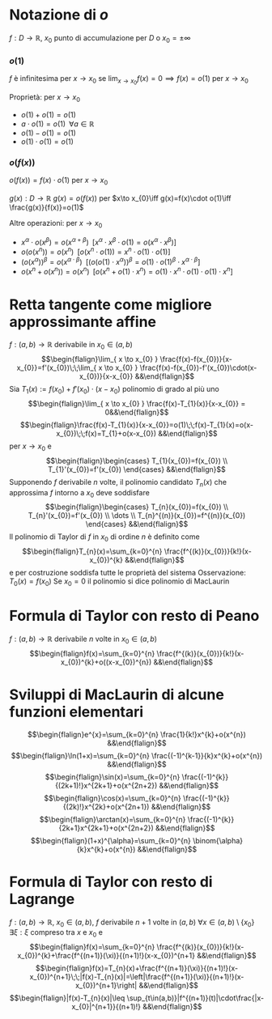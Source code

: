 # Notazione di $o$
$f:D\to \mathbb{R}$, $x_{0}$ punto di accumulazione per $D$ o $x_{0}=\pm \infty$

### $o(1)$
$f$ è infinitesima per $x\to x_{0}$ se $\lim_{ x \to x_{0} }f(x)=0\implies f(x)=o(1)$ per $x\to x_{0}$

Proprietà: per $x\to x_{0}$
- $o(1)+o(1)=o(1)$
- $a\cdot o(1)=o(1)\;\;\forall a\in \mathbb{R}$
- $o(1)-o(1)=o(1)$
- $o(1)\cdot o(1)=o(1)$

### $o(f(x))$
$o(f(x))=f(x)\cdot o(1)$ per $x\to x_{0}$

$g(x):D\to \mathbb{R}$
$g(x)=o(f(x))$ per $x\to x_{0}\iff g(x)=f(x)\cdot o(1)\iff \frac{g(x)}{f(x)}=o(1)$

Altre operazioni: per $x\to x_{0}$
- $x^{\alpha}\cdot o(x^{\beta})=o(x^{\alpha+\beta})\;\;[x^{\alpha}\cdot x^{\beta}\cdot o(1)=o(x^{\alpha}\cdot x^{\beta})]$
- $o(o(x^{n}))=o(x^{n})\;\;[o(x^{n}\cdot o(1))=x^{n}\cdot o(1)\cdot o(1)]$
- $(o(x^{\alpha}))^{\beta}=o(x^{\alpha\cdot\beta})\;\;[(o(o(1)\cdot x^{\alpha}))^{\beta}=o(1)\cdot o(1)^{\beta}\cdot x^{\alpha\cdot\beta}]$
- $o(x^{n}+o(x^{n}))=o(x^{n})\;\;[o(x^{n}+o(1)\cdot x^{n})=o(1)\cdot x^{n}\cdot o(1)\cdot o(1)\cdot x^{n}]$
<div class="page-break" style="page-break-before: always;"></div>

# Retta tangente come migliore approssimante affine
$f:(a,b)\to \mathbb{R}$ derivabile in $x_{0}\in(a,b)$
$$\begin{flalign}\lim_{ x \to x_{0} } \frac{f(x)-f(x_{0})}{x-x_{0}}=f'(x_{0})\;\;\lim_{ x \to x_{0} } \frac{f(x)-f(x_{0})-f'(x_{0})\cdot(x-x_{0})}{x-x_{0}} &&\end{flalign}$$
Sia $T_{1}(x):=f(x_{0})+f'(x_{0})\cdot(x-x_{0})$ polinomio di grado al più uno
$$\begin{flalign}\lim_{ x \to x_{0} } \frac{f(x)-T_{1}(x)}{x-x_{0}} = 0&&\end{flalign}$$
$$\begin{flalign}\frac{f(x)-T_{1}(x)}{x-x_{0}}=o(1)\;\;f(x)-T_{1}(x)=o(x-x_{0})\;\;f(x)=T_{1}+o(x-x_{0}) &&\end{flalign}$$per $x\to x_{0}$ e
$$\begin{flalign}\begin{cases}
T_{1}(x_{0})=f(x_{0}) \\
T_{1}'(x_{0})=f'(x_{0})
\end{cases} &&\end{flalign}$$
Supponendo $f$ derivabile $n$ volte, il polinomio candidato $T_{n}(x)$ che approssima $f$ intorno a $x_{0}$ deve soddisfare 
$$\begin{flalign}\begin{cases}
T_{n}(x_{0})=f(x_{0}) \\
T_{n}'(x_{0})=f'(x_{0}) \\
\dots \\
T_{n}^{(n)}(x_{0})=f^{(n)}(x_{0})
\end{cases} &&\end{flalign}$$
Il polinomio di Taylor di $f$ in $x_{0}$ di ordine $n$ è definito come
$$\begin{flalign}T_{n}(x)=\sum_{k=0}^{n} \frac{f^{(k)}(x_{0})}{k!}(x-x_{0})^{k} &&\end{flalign}$$
e per costruzione soddisfa tutte le proprietà del sistema
Osservazione: $T_{0}(x)=f(x_{0})$
Se $x_{0}=0$ il polinomio si dice polinomio di MacLaurin

# Formula di Taylor con resto di Peano
$f:(a,b)\to \mathbb{R}$ derivabile $n$ volte in $x_{0}\in(a,b)$
$$\begin{flalign}f(x)=\sum_{k=0}^{n} \frac{f^{(k)}(x_{0})}{k!}(x-x_{0})^{k}+o((x-x_{0})^{n}) &&\end{flalign}$$
<div class="page-break" style="page-break-before: always;"></div>

# Sviluppi di MacLaurin di alcune funzioni elementari
$$\begin{flalign}e^{x}=\sum_{k=0}^{n} \frac{1}{k!}x^{k}+o(x^{n}) &&\end{flalign}$$
$$\begin{flalign}\ln(1+x)=\sum_{k=0}^{n} \frac{(-1)^{k-1}}{k}x^{k}+o(x^{n}) &&\end{flalign}$$
$$\begin{flalign}\sin(x)=\sum_{k=0}^{n} \frac{(-1)^{k}}{(2k+1)!}x^{2k+1}+o(x^{2n+2}) &&\end{flalign}$$
$$\begin{flalign}\cos(x)=\sum_{k=0}^{n} \frac{(-1)^{k}}{(2k)!}x^{2k}+o(x^{2n+1}) &&\end{flalign}$$
$$\begin{flalign}\arctan(x)=\sum_{k=0}^{n} \frac{(-1)^{k}}{2k+1}x^{2k+1}+o(x^{2n+2}) &&\end{flalign}$$
$$\begin{flalign}(1+x)^{\alpha}=\sum_{k=0}^{n} \binom{\alpha}{k}x^{k}+o(x^{n}) &&\end{flalign}$$

# Formula di Taylor con resto di Lagrange
$f:(a,b)\to \mathbb{R}$, $x_{0}\in(a,b)$, $f$ derivabile $n+1$ volte in $(a,b)$
$\forall x \in(a,b)\setminus \{ x_{0} \}\;\exists \xi:\xi$ compreso tra $x$ e $x_{0}$ e
$$\begin{flalign}f(x)=\sum_{k=0}^{n} \frac{f^{(k)}(x_{0})}{k!}(x-x_{0})^{k}+\frac{f^{(n+1)}(\xi)}{(n+1)!}(x-x_{0})^{n+1} &&\end{flalign}$$
$$\begin{flalign}f(x)=T_{n}(x)+\frac{f^{(n+1)}(\xi)}{(n+1)!}(x-x_{0})^{n+1}\;\;|f(x)-T_{n}(x)|=\left|\frac{f^{(n+1)}(\xi)}{(n+1)!}(x-x_{0})^{n+1}\right| &&\end{flalign}$$
$$\begin{flalign}|f(x)-T_{n}(x)|\leq \sup_{t\in(a,b)}|f^{(n+1)}(t)|\cdot\frac{|x-x_{0}|^{n+1}}{(n+1)!} &&\end{flalign}$$
